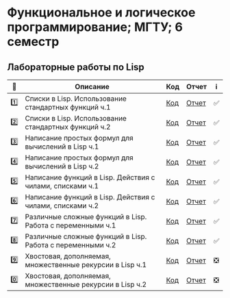 # Функциональное и логическое программирование; МГТУ; 6 семестр

## Лабораторные работы по Lisp

| :1234: | Описание | Код | Отчет | :information_source: |
| --- | --- | --- | --- | --- |
| :one: | Списки в Lisp. Использование стандартных функций ч.1 | [Код](https://github.com/timoninas/functional-programming/blob/master/lab_01/lab_01.lsp) | [Отчет](https://github.com/timoninas/functional-programming/blob/master/lab_01/lab_01.pdf) | :white_check_mark: |
| :two: | Списки в Lisp. Использование стандартных функций ч.2 | [Код](https://github.com/timoninas/functional-programming/blob/master/lab_02/lab_02.lsp) | [Отчет](https://github.com/timoninas/functional-programming/blob/master/lab_02/lab_02.pdf) | :white_check_mark: |
| :three: | Написание простых формул для вычислений в Lisp ч.1 | [Код](https://github.com/timoninas/functional-programming/blob/master/lab_03/lab_03.lsp) | [Отчет](https://github.com/timoninas/functional-programming/blob/master/lab_02.pdf) | :white_check_mark: |
| :four: | Написание простых формул для вычислений в Lisp ч.2 | [Код](https://github.com/timoninas/functional-programming/blob/master/lab_04/lab_04.lsp) | [Отчет]() | :white_check_mark: |
| :five: | Написание функций в Lisp. Действия с чилами, списками ч.1 | [Код](https://github.com/timoninas/functional-programming/blob/master/lab_05/lab_05.lsp) | [Отчет]() | :white_check_mark: |
| :six: | Написание функций в Lisp. Действия с чилами, списками ч.2 | [Код](https://github.com/timoninas/functional-programming/blob/master/lab_06/lab_06.lsp) | [Отчет]() | :white_check_mark: |
| :seven: | Различные сложные функций в Lisp. Работа с переменными ч.1 | [Код](https://github.com/timoninas/functional-programming/blob/master/lab_07/lab_07.lsp) | [Отчет]() | :white_check_mark: |
| :eight: | Различные сложные функций в Lisp. Работа с переменными ч.2  | [Код](https://github.com/timoninas/functional-programming/blob/master/lab_07/lab_07.lsp) | [Отчет]() | :white_check_mark: |
| :nine: | Хвостовая, дополняемая, множественные рекурсии в Lisp ч.1  | [Код](https://github.com/timoninas/functional-programming/tree/master/lab_09) | [Отчет]() | :negative_squared_cross_mark: |
| :zero: | Хвостовая, дополняемая, множественные рекурсии в Lisp ч.2  | [Код](https://github.com/timoninas/functional-programming/blob/master/lab_10/lab_10.lsp) | [Отчет]() | :negative_squared_cross_mark: |

